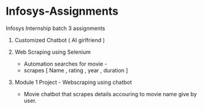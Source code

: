 # Infosys-Assignments
Infosys Internship batch 3 assignments <br>
1. Customized Chatbot (  AI girlfriend ) <br>
2. Web Scraping using Selenium <br>
     - Automation searches for movie -
     - scrapes [ Name , rating , year , duration ] <br>

3. Module 1 Project - Webscraping using chatbot
     - Movie chatbot that scrapes details accouring to movie name give by user.